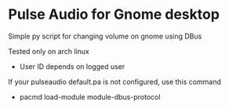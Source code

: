 # Pulse Audio for Gnome desktop
Simple py script for changing volume on gnome using DBus

Tested only on arch linux
  - User ID depends on logged user

If your pulseaudio default.pa is not configured, use this command
   - pacmd load-module module-dbus-protocol
